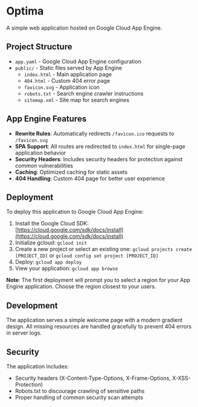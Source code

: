 # Optima

A simple web application hosted on Google Cloud App Engine.

## Project Structure

- `app.yaml` - Google Cloud App Engine configuration
- `public/` - Static files served by App Engine
  - `index.html` - Main application page
  - `404.html` - Custom 404 error page
  - `favicon.svg` - Application icon
  - `robots.txt` - Search engine crawler instructions
  - `sitemap.xml` - Site map for search engines

## App Engine Features

- **Rewrite Rules**: Automatically redirects `/favicon.ico` requests to `/favicon.svg`
- **SPA Support**: All routes are redirected to `index.html` for single-page application behavior
- **Security Headers**: Includes security headers for protection against common vulnerabilities
- **Caching**: Optimized caching for static assets
- **404 Handling**: Custom 404 page for better user experience

## Deployment

To deploy this application to Google Cloud App Engine:

1. Install the Google Cloud SDK: [https://cloud.google.com/sdk/docs/install](https://cloud.google.com/sdk/docs/install)
2. Initialize gcloud: `gcloud init`
3. Create a new project or select an existing one: `gcloud projects create [PROJECT_ID]` or `gcloud config set project [PROJECT_ID]`
4. Deploy: `gcloud app deploy`
5. View your application: `gcloud app browse`

**Note**: The first deployment will prompt you to select a region for your App Engine application. Choose the region closest to your users.

## Development

The application serves a simple welcome page with a modern gradient design. All missing resources are handled gracefully to prevent 404 errors in server logs.

## Security

The application includes:
- Security headers (X-Content-Type-Options, X-Frame-Options, X-XSS-Protection)
- Robots.txt to discourage crawling of sensitive paths
- Proper handling of common security scan attempts